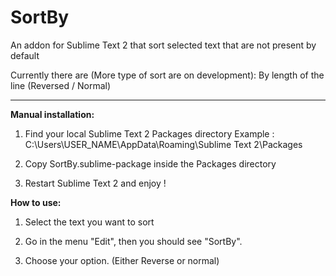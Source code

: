SortBy
======

An addon for Sublime Text 2 that sort selected text that are not present by default

Currently there are (More type of sort are on development):
By length of the line (Reversed / Normal)


-----
<b>Manual installation:</b>

1) Find your local Sublime Text 2 Packages directory
Example : C:\Users\USER_NAME\AppData\Roaming\Sublime Text 2\Packages
  
2) Copy SortBy.sublime-package inside the Packages directory

3) Restart Sublime Text 2 and enjoy !

<b>How to use:</b>

1) Select the text you want to sort

2) Go in the menu "Edit", then you should see "SortBy".

3) Choose your option. (Either Reverse or normal)
